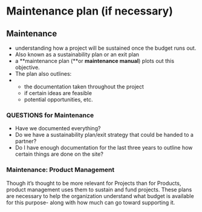 # Maintenance plan \(if necessary\)

## Maintenance

* understanding how a project will be sustained once the budget runs out. 
* Also known as a sustainability plan or an exit plan
* a **maintenance plan \(**or **maintenance manual**\) plots out this objective. 
* The plan also outlines: 
* * the documentation taken throughout the project
  * if certain ideas are feasible
  * potential opportunities, etc. 

### QUESTIONS for Maintenance

* Have we documented everything?
* Do we have a sustainability plan/exit strategy that could be handed to a partner?
* Do I have enough documentation for the last three years to outline how certain things are done on the site? 

### Maintenance: Product Management

Though it’s thought to be more relevant for Projects than for Products, product management uses them to sustain and fund projects. These plans are necessary to help the organization understand what budget is available for this purpose- along with how much can go toward supporting it.   


